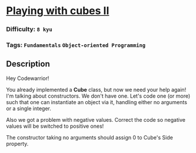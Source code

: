 # [Playing with cubes II](https://www.codewars.com/kata/55c0ac142326fdf18d0000af)

### Difficulty: `8 kyu`

### Tags: `Fundamentals` `Object-oriented Programming`

## Description

Hey Codewarrior!

You already implemented a **Cube** class, but now we need your help again! I'm talking about constructors. We don't have one. Let's code one (or more) such that one can instantiate an object via it, handling either no arguments or a single integer.

Also we got a problem with negative values. Correct the code so negative values will be switched to positive ones!

The constructor taking no arguments should assign 0 to Cube's Side property.

